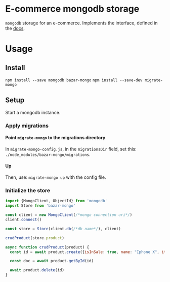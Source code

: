 # E-commerce mongodb storage
`mongodb` storage for an e-commerce. Implements the interface, defined in the [docs](#).

# Usage
## Install
`npm install --save mongodb bazar-mongo`
`npm install --save-dev migrate-mongo`

## Setup
Start a mongodb instance.

### Apply migrations
#### Point `migrate-mongo` to the migrations directory
In `migrate-mongo-config.js`, in the `migrationsDir` field, set this: `./node_modules/bazar-mongo/migrations`.

#### Up
Then, use: `migrate-mongo up` with the config file.

### Initialize the store
```javascript
import {MongoClient, ObjectId} from 'mongodb'
import Store from 'bazar-mongo'

const client = new MongoClient(/*mongo connection uri*/)
client.connect()

const store = Store(client.db(/*db name*/), client)

crudProduct(store.product)

async function crudProduct(product) {
  const id = await product.create({isInSale: true, name: "Iphone X", itemInitial: new ObjectId().toString()})

  const doc = await product.getById(id)

  await product.delete(id)
}
```
